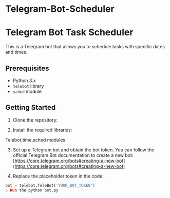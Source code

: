 # Telegram-Bot-Scheduler
# Telegram Bot Task Scheduler

This is a Telegram bot that allows you to schedule tasks with specific dates and times.

## Prerequisites

- Python 3.x
- `telebot` library
- `sched` module

## Getting Started

1. Clone the repository:


2. Install the required libraries:

Telebot,time,sched modules

3. Set up a Telegram bot and obtain the bot token. You can follow the official Telegram Bot documentation to create a new bot: [https://core.telegram.org/bots#creating-a-new-bot](https://core.telegram.org/bots#creating-a-new-bot)

4. Replace the placeholder token in the code:

```python
bot = telebot.TeleBot('YOUR_BOT_TOKEN')
5.Run the python bot.py
